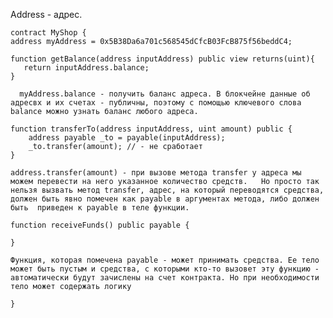 Address - адрес.

    contract MyShop {
    address myAddress = 0x5B38Da6a701c568545dCfcB03FcB875f56beddC4;
    
    function getBalance(address inputAddress) public view returns(uint){
       return inputAddress.balance;
    }

``  myAddress.balance - получить баланс адреса. В блокчейне данные об адресвх и их счетах - публичны, поэтому с помощью ключевого слова balance можно узнать баланс любого адреса.``

    function transferTo(address inputAddress, uint amount) public {
        address payable _to = payable(inputAddress);
        _to.transfer(amount); // - не сработает
    }
``address.transfer(amount) - при вызове метода transfer у адреса мы можем перевести
на него указанное количество средств.  
Но просто так нельзя вызвать метод transfer, адрес, на который переводятся средства,
должен быть явно помечен как payable в аргументах метода, либо должен быть 
приведен к payable в теле функции.``

    function receiveFunds() public payable {

    }

``Функция, которая помечена payable - может принимать средства. Ее тело может быть пустым
и средства, с которыми кто-то вызовет эту функцию - автоматически будут зачислены на
счет контракта. Но при необходимости тело может содержать логику``

    }